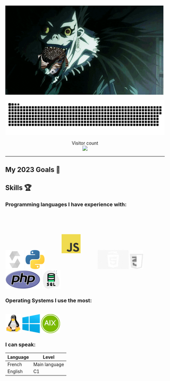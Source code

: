 ![](./sources/deathhhh.gif)

<a align="center" href=#><img src="./sources/contributions.svg"></a>

<p align="center"> 
  Visitor count
  <br>
  <img src="https://profile-counter.glitch.me/0xAymane/count.svg" />
</p>

***

## My 2023 Goals 🎯

## Skills 🏆

### Programming languages I have experience with:
<br>

<div>
<img src="./sources/solidity.png" alt="Solidity" height="60" />
<img src="./sources/python.png" alt="Python" height="60" />
<img src="./sources/javascript.png" alt="Javascript" height="60" style="margin:50px" />
<img src="./sources/html.png" alt="HTML" height="60" />
<img src="./sources/css.png" alt="CSS" height="60" />
<img src="./sources/php.png" alt="PHP" height="60" />
<img src="./sources/sql.png" alt="SQL" height="60" />
</div>

### Operating Systems I use the most:
<br>

<div>
<img src="./sources/linux.png" alt="Linux" height="60" />
<img src="./sources/windows.png" alt="Windows" height="60" />
<img src="./sources/aix.png" alt="AIX" height="60" />
</div>

### I can speak:

Language | Level
-------- | --------
French   | Main language
English  | C1